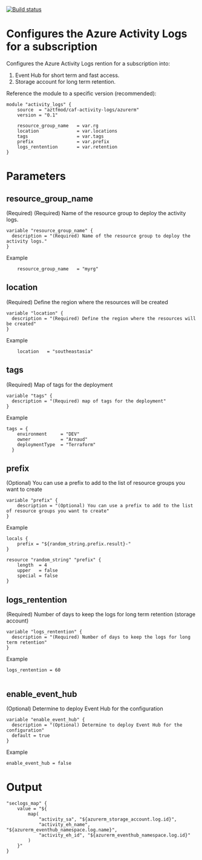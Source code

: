 [![Build status](https://dev.azure.com/azure-terraform/Blueprints/_apis/build/status/modules/activity_logs)](https://dev.azure.com/azure-terraform/Blueprints/_build/latest?definitionId=7)
# Configures the Azure Activity Logs for a subscription

Configures the Azure Activity Logs rention for a subscription into:
1. Event Hub for short term and fast access.
2. Storage account for long term retention. 

Reference the module to a specific version (recommended):
```hcl
module "activity_logs" {
    source  = "aztfmod/caf-activity-logs/azurerm"
    version = "0.1"
    
    resource_group_name   = var.rg
    location              = var.locations
    tags                  = var.tags
    prefix                = var.prefix
    logs_rentention       = var.retention
}
```

# Parameters

## resource_group_name
(Required) (Required) Name of the resource group to deploy the activity logs.
```hcl
variable "resource_group_name" {
  description = "(Required) Name of the resource group to deploy the activity logs."
}

```
Example
```hcl
    resource_group_name   = "myrg" 
```

## location
(Required) Define the region where the resources will be created
```hcl
variable "location" {
  description = "(Required) Define the region where the resources will be created"
}
```
Example
```hcl
    location   = "southeastasia"
```

## tags
(Required) Map of tags for the deployment
```hcl
variable "tags" {
  description = "(Required) map of tags for the deployment"
}
```
Example
```hcl
tags = {
    environment     = "DEV"
    owner           = "Arnaud"
    deploymentType  = "Terraform"
  }
```

## prefix
(Optional) You can use a prefix to add to the list of resource groups you want to create
```hcl
variable "prefix" {
    description = "(Optional) You can use a prefix to add to the list of resource groups you want to create"
}
```
Example
```hcl
locals {
    prefix = "${random_string.prefix.result}-"
}

resource "random_string" "prefix" {
    length  = 4
    upper   = false
    special = false
}
```

## logs_rentention
(Required) Number of days to keep the logs for long term retention (storage account)
```hcl
variable "logs_rentention" {
  description = "(Required) Number of days to keep the logs for long term retention"
}
```
Example
```hcl
logs_rentention = 60


```

## enable_event_hub 
(Optional) Determine to deploy Event Hub for the configuration
```hcl
variable "enable_event_hub" {
  description = "(Optional) Determine to deploy Event Hub for the configuration"
  default = true
}
```

Example
```hcl
enable_event_hub = false

```


# Output
```hcl
"seclogs_map" {
    value = "${
        map(
            "activity_sa", "${azurerm_storage_account.log.id}",
            "activity_eh_name",  "${azurerm_eventhub_namespace.log.name}",
            "activity_eh_id", "${azurerm_eventhub_namespace.log.id}"
        )
    }"
}
```